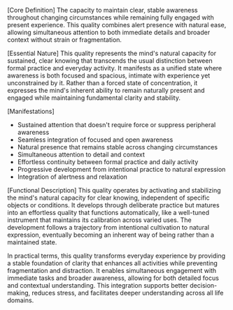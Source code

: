 [Core Definition]
The capacity to maintain clear, stable awareness throughout changing circumstances while remaining fully engaged with present experience. This quality combines alert presence with natural ease, allowing simultaneous attention to both immediate details and broader context without strain or fragmentation.

[Essential Nature]
This quality represents the mind's natural capacity for sustained, clear knowing that transcends the usual distinction between formal practice and everyday activity. It manifests as a unified state where awareness is both focused and spacious, intimate with experience yet unconstrained by it. Rather than a forced state of concentration, it expresses the mind's inherent ability to remain naturally present and engaged while maintaining fundamental clarity and stability.

[Manifestations]
- Sustained attention that doesn't require force or suppress peripheral awareness
- Seamless integration of focused and open awareness
- Natural presence that remains stable across changing circumstances
- Simultaneous attention to detail and context
- Effortless continuity between formal practice and daily activity
- Progressive development from intentional practice to natural expression
- Integration of alertness and relaxation

[Functional Description]
This quality operates by activating and stabilizing the mind's natural capacity for clear knowing, independent of specific objects or conditions. It develops through deliberate practice but matures into an effortless quality that functions automatically, like a well-tuned instrument that maintains its calibration across varied uses. The development follows a trajectory from intentional cultivation to natural expression, eventually becoming an inherent way of being rather than a maintained state.

In practical terms, this quality transforms everyday experience by providing a stable foundation of clarity that enhances all activities while preventing fragmentation and distraction. It enables simultaneous engagement with immediate tasks and broader awareness, allowing for both detailed focus and contextual understanding. This integration supports better decision-making, reduces stress, and facilitates deeper understanding across all life domains.